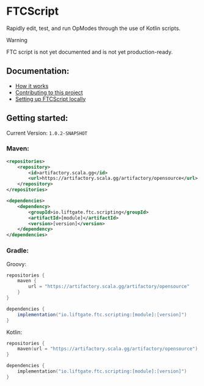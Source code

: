 # FTCScript
Rapidly edit, test, and run OpModes through the use of Kotlin scripts.

> [!WARNING]  
> FTC script is not yet documented and is not yet production-ready.

## Documentation:
- [How it works](https://github.com/GrowlyX/ftc-scripting/blob/master/docs/how-it-works.md)
- [Contributing to this project](https://github.com/GrowlyX/ftc-scripting/blob/master/docs/developers.md)
- [Setting up FTCScript locally](https://github.com/GrowlyX/ftc-scripting/blob/master/docs/configure.md)

## Getting started:
Current Version: `1.0.2-SNAPSHOT`
### Maven:
```xml
<repositories>
    <repository>
        <id>artifactory.scala.gg</id>
        <url>https://artifactory.scala.gg/artifactory/opensource</url>
    </repository>
</repositories>

<dependencies>
    <dependency>
        <groupId>io.liftgate.ftc.scripting</groupId>
        <artifactId>[module]</artifactId> 
        <version>[version]</version>
    </dependency>
</dependencies>
```

### Gradle:
Groovy:
```groovy
repositories {
    maven {
        url = "https://artifactory.scala.gg/artifactory/opensource"
    }
}

dependencies {
    implementation("io.liftgate.ftc.scripting:[module]:[version]")
}
```
Kotlin:
```kotlin
repositories {
    maven(url = "https://artifactory.scala.gg/artifactory/opensource")
}

dependencies {
    implementation("io.liftgate.ftc.scripting:[module]:[version]")
}
```
